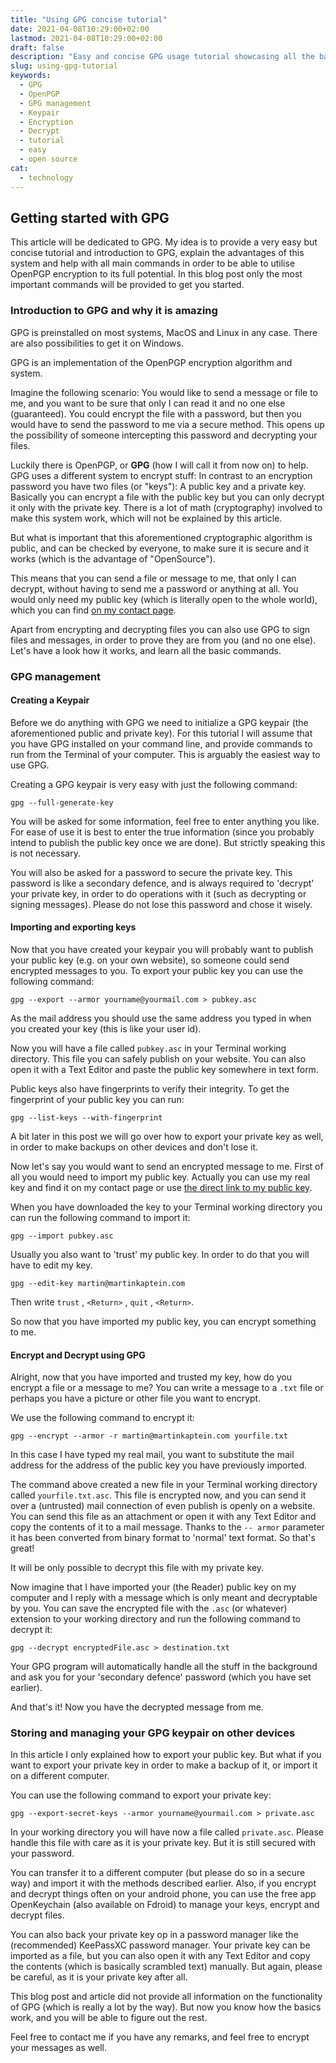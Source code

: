 ```yaml
---
title: "Using GPG concise tutorial"
date: 2021-04-08T10:29:00+02:00
lastmod: 2021-04-08T10:29:00+02:00
draft: false
description: "Easy and concise GPG usage tutorial showcasing all the basic functionality of the open source OpenPGP keypair management system. Encrypting and decrypting messages and files easily, importing and exporting keys and various usage scenarios."
slug: using-gpg-tutorial
keywords:
  - GPG
  - OpenPGP
  - GPG management
  - Keypair
  - Encryption
  - Decrypt
  - tutorial
  - easy
  - open source
cat:
  - technology
---
```


## Getting started with GPG

This article will be dedicated to GPG.
My idea is to provide a very easy but concise tutorial and introduction to GPG, explain the advantages of this system and help with all main commands in order to be able to utilise OpenPGP encryption to its full potential.
In this blog post only the most important commands will be provided to get you started.

### Introduction to GPG and why it is amazing

GPG is preinstalled on most systems, MacOS and Linux in any case.
There are also possibilities to get it on Windows.

GPG is an implementation of the OpenPGP encryption algorithm and system.

Imagine the following scenario: You would like to send a message or file to me, and you want to be sure that only I can read it and no one else (guaranteed).
You could encrypt the file with a password, but then you would have to send the password to me via a secure method.
This opens up the possibility of someone intercepting this password and decrypting your files.

Luckily there is OpenPGP, or **GPG** (how I will call it from now on) to help.
GPG uses a different system to encrypt stuff: In contrast to an encryption password you have two files (or "keys"): A public key and a private key.
Basically you can encrypt a file with the public key but you can only decrypt it only with the private key.
There is a lot of math (cryptography) involved to make this system work, which will not be explained by this article.

But what is important that this aforementioned cryptographic algorithm is public, and can be checked by everyone, to make sure it is secure and it works (which is the advantage of "OpenSource").

This means that you can send a file or message to me, that only I can decrypt, without having to send me a password or anything at all.
You would only need my public key (which is literally open to the whole world), which you can find [on my contact page](/contact/).

Apart from encrypting and decrypting files you can also use GPG to sign files and messages, in order to prove they are from you (and no one else).
Let's have a look how it works, and learn all the basic commands.

### GPG management

#### Creating a Keypair

Before we do anything with GPG we need to initialize a GPG keypair (the aforementioned public and private key).
For this tutorial I will assume that you have GPG installed on your command line, and provide commands to run from the Terminal of your computer.
This is arguably the easiest way to use GPG.

Creating a GPG keypair is very easy with just the following command:

`gpg --full-generate-key`

You will be asked for some information, feel free to enter anything you like.
For ease of use it is best to enter the true information (since you probably intend to publish the public key once we are done).
But strictly speaking this is not necessary.

You will also be asked for a password to secure the private key.
This password is like a secondary defence, and is always required to 'decrypt' your private key, in order to do operations with it (such as decrypting or signing messages).
Please do not lose this password and chose it wisely.

#### Importing and exporting keys

Now that you have created your keypair you will probably want to publish your public key (e.g. on your own website), so someone could send encrypted messages to you.
To export your public key you can use the following command:

`gpg --export --armor yourname@yourmail.com > pubkey.asc`

As the mail address you should use the same address you typed in when you created your key (this is like your user id).

Now you will have a file called `pubkey.asc` in your Terminal working directory.
This file you can safely publish on your website.
You can also open it with a Text Editor and paste the public key somewhere in text form.

Public keys also have fingerprints to verify their integrity.
To get the fingerprint of your public key you can run:

`gpg --list-keys --with-fingerprint`

A bit later in this post we will go over how to export your private key as well, in order to make backups on other devices and don't lose it.

Now let's say you would want to send an encrypted message to me.
First of all you would need to import my public key.
Actually you can use my real key and find it on my contact page or use [the direct link to my public key](/pubkey.asc).

When you have downloaded the key to your Terminal working directory you can run the following command to import it:

`gpg --import pubkey.asc`

Usually you also want to 'trust' my public key.
In order to do that you will have to edit my key.

`gpg --edit-key martin@martinkaptein.com`

Then write `trust` , `<Return>` , `quit` , `<Return>`.

So now that you have imported my public key, you can encrypt something to me.

#### Encrypt and Decrypt using GPG

Alright, now that you have imported and trusted my key, how do you encrypt a file or a message to me?
You can write a message to a `.txt` file or perhaps you have a picture or other file you want to encrypt.

We use the following command to encrypt it:

`gpg --encrypt --armor -r martin@martinkaptein.com yourfile.txt`

In this case I have typed my real mail, you want to substitute the mail address for the address of the public key you have previously imported.

The command above created a new file in your Terminal working directory called `yourfile.txt.asc`.
This file is encrypted now, and you can send it over a (untrusted) mail connection of even publish is openly on a website.
You can send this file as an attachment or open it with any Text Editor and copy the contents of it to a mail message.
Thanks to the `-- armor` parameter it has been converted from binary format to 'normal' text format.
So that's great!

It will be only possible to decrypt this file with my private key.

Now imagine that I have imported your (the Reader) public key on my computer and I reply with a message which is only meant and decryptable by you.
You can save the encrypted file with the `.asc` (or whatever) extension to your working directory and run the following command to decrypt it:

`gpg --decrypt encryptedFile.asc > destination.txt`

Your GPG program will automatically handle all the stuff in the background and ask you for your 'secondary defence' password (which you have set earlier).

And that's it! Now you have the decrypted message from me.

### Storing and managing your GPG keypair on other devices

In this article I only explained how to export your public key.
But what if you want to export your private key in order to make a backup of it, or import it on a different computer.

You can use the following command to export your private key:

`gpg --export-secret-keys --armor yourname@yourmail.com > private.asc`

In your working directory you will have now a file called `private.asc`.
Please handle this file with care as it is your private key.
But it is still secured with your password.

You can transfer it to a different computer (but please do so in a secure way) and import it with the methods described earlier.
Also, if you encrypt and decrypt things often on your android phone, you can use the free app OpenKeychain (also available on Fdroid) to manage your keys, encrypt and decrypt files.

You can also back your private key op in a password manager like the (recommended) KeePassXC password manager.
Your private key can be imported as a file, but you can also open it with any Text Editor and copy the contents (which is basically scrambled text) manually.
But again, please be careful, as it is your private key after all.

This blog post and article did not provide all information on the functionality of GPG (which is really a lot by the way).
But now you know how the basics work, and you will be able to figure out the rest.

Feel free to contact me if you have any remarks, and feel free to encrypt your messages as well.
